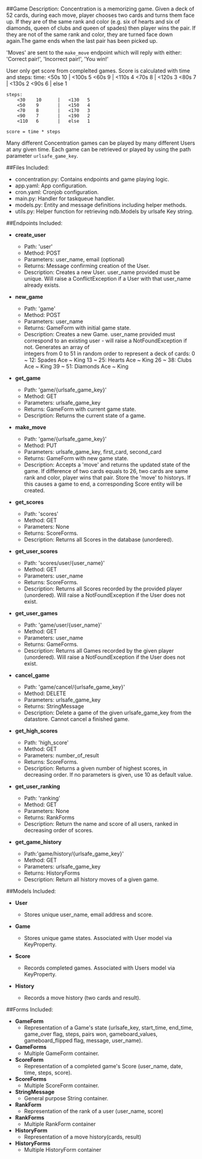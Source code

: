 ##Game Description:
Concentration is a memorizing game. Given a deck of 52 cards, during each move, 
player chooses two cards and turns them face up. If they are of the same rank and 
color (e.g. six of hearts and six of diamonds, queen of clubs and queen of spades) 
then player wins the pair. If they are not of the same rank and color, they 
are turned face down again.The game ends when the last pair has been picked up.

'Moves' are sent to the `make_move` endpoint which will reply with either: 
'Correct pair!', 'Incorrect pair!', 'You win!'

User only get score from complelted games. Score is calculated with time and 
steps:
    time: 
        <50s    10     |   <100s   5
        <60s    9      |   <110s   4
        <70s    8      |   <120s   3
        <80s    7      |   <130s   2
        <90s    6      |   else    1
                        
    steps: 
        <30    10      |   <130   5
        <50    9       |   <150   4
        <70    8       |   <170   3
        <90    7       |   <190   2
        <110   6       |   else   1
    
    score = time * steps

Many different Concentration games can be played by many different Users at any
given time. Each game can be retrieved or played by using the path parameter
`urlsafe_game_key`.

##Files Included:
 - concentration.py: Contains endpoints and game playing logic.
 - app.yaml: App configuration.
 - cron.yaml: Cronjob configuration.
 - main.py: Handler for taskqueue handler.
 - models.py: Entity and message definitions including helper methods.
 - utils.py: Helper function for retrieving ndb.Models by urlsafe Key string.

##Endpoints Included:
 - **create_user**
    - Path: 'user'
    - Method: POST
    - Parameters: user_name, email (optional)
    - Returns: Message confirming creation of the User.
    - Description: Creates a new User. user_name provided must be unique. Will 
    raise a ConflictException if a User with that user_name already exists.
    
 - **new_game**
    - Path: 'game'
    - Method: POST
    - Parameters: user_name
    - Returns: GameForm with initial game state.
    - Description: Creates a new Game. user_name provided must correspond to an
    existing user - will raise a NotFoundException if not. Generates an array of  
    integers from 0 to 51 in random order to represent a deck of cards:
        0  ~ 12: Spades Ace ~ King
        13 ~ 25: Hearts Ace ~ King
        26 ~ 38: Clubs Ace ~ King
        39 ~ 51: Diamonds Ace ~ King
     
 - **get_game**
    - Path: 'game/{urlsafe_game_key}'
    - Method: GET
    - Parameters: urlsafe_game_key
    - Returns: GameForm with current game state.
    - Description: Returns the current state of a game.
    
 - **make_move**
    - Path: 'game/{urlsafe_game_key}'
    - Method: PUT
    - Parameters: urlsafe_game_key, first_card, second_card
    - Returns: GameForm with new game state.
    - Description: Accepts a 'move' and returns the updated state of the game. 
    If difference of two cards equals to 26, two cards are same rank and color,
    player wins that pair. Store the 'move' to historys. If this causes a game 
    to end, a corresponding Score entity will be created.
    
 - **get_scores**
    - Path: 'scores'
    - Method: GET
    - Parameters: None
    - Returns: ScoreForms.
    - Description: Returns all Scores in the database (unordered).
    
 - **get_user_scores**
    - Path: 'scores/user/{user_name}'
    - Method: GET
    - Parameters: user_name
    - Returns: ScoreForms. 
    - Description: Returns all Scores recorded by the provided player (unordered).
    Will raise a NotFoundException if the User does not exist.

- **get_user_games**
    - Path: 'game/user/{user_name}'
    - Method: GET
    - Parameters: user_name
    - Returns: GameForms.
    - Description: Returns all Games recorded by the given player (unordered).
    Will raise a NotFoundException if the User does not exist.

- **cancel_game**
    - Path: 'game/cancel/{urlsafe_game_key}'
    - Method: DELETE
    - Parameters: urlsafe_game_key
    - Returns: StringMessage
    - Description: Delete a game of the given urlsafe_game_key from the datastore.
    Cannot cancel a finished game.

- **get_high_scores**
    - Path: 'high_score'
    - Method: GET
    - Parameters: number_of_result
    - Returns: ScoreForms.
    - Description: Returns a given number of highest scores, in decreasing order. If no 
    parameters is given, use 10 as default value.

- **get_user_ranking**
    - Path: 'ranking'
    - Method: GET
    - Parameters: None
    - Returns: RankForms
    - Description: Return the name and score of all users, ranked in decreasing order 
    of scores.

- **get_game_history**
    - Path:'game/history/{urlsafe_game_key}'
    - Method: GET
    - Parameters: urlsafe_game_key
    - Returns: HistoryForms
    - Description: Return all history moves of a given game.

##Models Included:
 - **User**
    - Stores unique user_name, email address and score.
    
 - **Game**
    - Stores unique game states. Associated with User model via KeyProperty.
    
 - **Score**
    - Records completed games. Associated with Users model via KeyProperty.

- **History**
    - Records a move history (two cards and result).
    
##Forms Included:
 - **GameForm**
    - Representation of a Game's state (urlsafe_key, start_time, end_time,
    game_over flag, steps, pairs won, gameboard_values, gameboard_flipped flag,
    message, user_name).
 - **GameForms**
    - Multiple GameForm container. 
 - **ScoreForm**
    - Representation of a completed game's Score (user_name, date, time, steps,
    score).
 - **ScoreForms**
    - Multiple ScoreForm container.
 - **StringMessage**
    - General purpose String container.
 - **RankForm**
    - Representation of the rank of a user (user_name, score)
 - **RankForms**
    - Multiple RankForm container
 - **HistoryForm**
    - Representation of a move history(cards, result)
 - **HistoryForms**
    - Multiple HistoryForm container